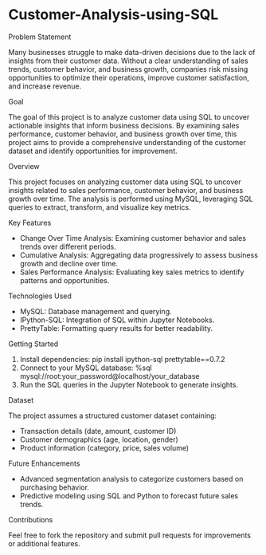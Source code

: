# Customer-Analysis-using-SQL

Problem Statement

Many businesses struggle to make data-driven decisions due to the lack of insights from their customer data. Without a clear understanding of sales trends, customer behavior, and business growth, companies risk missing opportunities to optimize their operations, improve customer satisfaction, and increase revenue.

Goal

The goal of this project is to analyze customer data using SQL to uncover actionable insights that inform business decisions. By examining sales performance, customer behavior, and business growth over time, this project aims to provide a comprehensive understanding of the customer dataset and identify opportunities for improvement.

Overview

This project focuses on analyzing customer data using SQL to uncover insights related to sales performance, customer behavior, and business growth over time. The analysis is performed using MySQL, leveraging SQL queries to extract, transform, and visualize key metrics.

Key Features


- Change Over Time Analysis: Examining customer behavior and sales trends over different periods.
- Cumulative Analysis: Aggregating data progressively to assess business growth and decline over time.
- Sales Performance Analysis: Evaluating key sales metrics to identify patterns and opportunities.

Technologies Used


- MySQL: Database management and querying.
- IPython-SQL: Integration of SQL within Jupyter Notebooks.
- PrettyTable: Formatting query results for better readability.

Getting Started


1. Install dependencies: pip install ipython-sql prettytable==0.7.2
2. Connect to your MySQL database: %sql mysql://root:your_password@localhost/your_database
3. Run the SQL queries in the Jupyter Notebook to generate insights.

Dataset


The project assumes a structured customer dataset containing:

- Transaction details (date, amount, customer ID)
- Customer demographics (age, location, gender)
- Product information (category, price, sales volume)

Future Enhancements


- Advanced segmentation analysis to categorize customers based on purchasing behavior.
- Predictive modeling using SQL and Python to forecast future sales trends.

Contributions


Feel free to fork the repository and submit pull requests for improvements or additional features.
